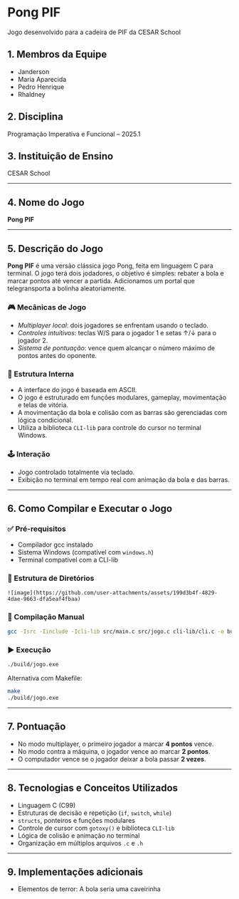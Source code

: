 # Pong PIF

Jogo desenvolvido para a cadeira de PIF da CESAR School

## 1. Membros da Equipe

- Janderson
- Maria Aparecida
- Pedro Henrique
- Rhaldney

## 2. Disciplina

Programação Imperativa e Funcional – 2025.1

## 3. Instituição de Ensino

CESAR School

---

## 4. Nome do Jogo

**Pong PIF**

---

## 5. Descrição do Jogo

**Pong PIF** é uma versão clássica jogo Pong, feita em linguagem C para terminal. O jogo terá dois jodadores, o objetivo é simples: rebater a bola e marcar pontos até vencer a partida. Adicionamos um portal que telegransporta a bolinha aleatoriamente.

### 🎮 Mecânicas de Jogo

- _Multiplayer local_: dois jogadores se enfrentam usando o teclado.
- _Controles intuitivos_: teclas W/S para o jogador 1 e setas ↑/↓ para o jogador 2.
- _Sistema de pontuação_: vence quem alcançar o número máximo de pontos antes do oponente.

### 🧠 Estrutura Interna

- A interface do jogo é baseada em ASCII.
- O jogo é estruturado em funções modulares, gameplay, movimentação e telas de vitória.
- A movimentação da bola e colisão com as barras são gerenciadas com lógica condicional.
- Utiliza a biblioteca `CLI-lib` para controle do cursor no terminal Windows.

### 🕹 Interação

- Jogo controlado totalmente via teclado.
- Exibição no terminal em tempo real com animação da bola e das barras.

---

## 6. Como Compilar e Executar o Jogo

### ✅ Pré-requisitos

- Compilador gcc instalado
- Sistema Windows (compatível com `windows.h`)
- Terminal compatível com a CLI-lib

### 📁 Estrutura de Diretórios

```
![image](https://github.com/user-attachments/assets/199d3b4f-4829-4dae-9663-dfa5eaf4fbaa)
```

### 🔧 Compilação Manual

```bash
gcc -Isrc -Iinclude -Icli-lib src/main.c src/jogo.c cli-lib/cli.c -o build/jogo.exe
```

### ▶ Execução

```bash
./build/jogo.exe
```

Alternativa com Makefile:

```bash
make
./build/jogo.exe
```

---

## 7. Pontuação

- No modo multiplayer, o primeiro jogador a marcar **4 pontos** vence.
- No modo contra a máquina, o jogador vence ao marcar **2 pontos**.
- O computador vence se o jogador deixar a bola passar **2 vezes**.

---

## 8. Tecnologias e Conceitos Utilizados

- Linguagem C (C99)
- Estruturas de decisão e repetição (`if`, `switch`, `while`)
- `structs`, ponteiros e funções modulares
- Controle de cursor com `gotoxy()` e biblioteca `CLI-lib`
- Lógica de colisão e animação no terminal
- Organização em múltiplos arquivos `.c` e `.h`

---

## 9. Implementações adicionais

- Elementos de terror:
  A bola seria uma caveirinha
